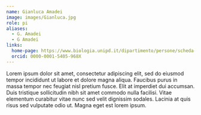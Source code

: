 ```yaml
---
name: Gianluca Amadei
image: images/Gianluca.jpg
role: pi
aliases:
  - G. Amadei
  - G Amadei
links:
  home-page: https://www.biologia.unipd.it/dipartimento/persone/scheda-persona/?tx_wfqbe_pi1%5Baccount%5D=gianluca-amadei
  orcid: 0000-0001-5405-968X
---
```


Lorem ipsum dolor sit amet, consectetur adipiscing elit, sed do eiusmod tempor incididunt ut labore et dolore magna aliqua.
Faucibus purus in massa tempor nec feugiat nisl pretium fusce.
Elit at imperdiet dui accumsan.
Duis tristique sollicitudin nibh sit amet commodo nulla facilisi.
Vitae elementum curabitur vitae nunc sed velit dignissim sodales.
Lacinia at quis risus sed vulputate odio ut.
Magna eget est lorem ipsum.
